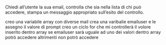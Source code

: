 Chiedi all’utente la sua email,
controlla che sia nella lista di chi può accedere,
stampa un messaggio appropriato sull’esito del controllo.

creo una variabile array con diverse mail 
crea una varibalie emailuser e le assegno il valore di prompt
creo un ciclo for che mi controllerà il volore inserito dentro array 
se emailuser sarà uguale ad uno dei valori dentro array potrò accedere
altrimenti non potrò accedere 